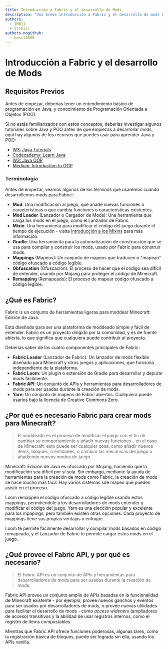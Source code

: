 ```yaml
---
title: Introducción a Fabric y el desarrollo de Mods
description: "Una breve introducción a Fabric y el desarrollo de mods en Minecraft: Edición de Java."
authors:
  - IMB11
  - itsmiir
authors-nogithub:
  - basil4088
---
```


# Introducción a Fabric y el desarrollo de Mods

## Requisitos Previos

Antes de empezar, deberías tener un entendimiento básico de programación en Java, y conocimiento de Programación Orientada a Objetos (POO).

Si no estás familiarizados con estos conceptos, deberías investigar algunos tutoriales sobre Java y POO antes de que empiezas a desarrollar mods, aquí hay algunos de los recursos que puedes usar para aprender Java y POO:

- [W3: Java Tutorials](https://www.w3schools.com/java/)
- [Codecademy: Learn Java](https://www.codecademy.com/learn/learn-java)
- [W3: Java OOP](https://www.w3schools.com/java/java_oop.asp)
- [Medium: Introduction to OOP](https://medium.com/@Adekola_Olawale/beginners-guide-to-object-oriented-programming-a94601ea2fbd)

### Terminología

Antes de empezar, veamos algunos de los términos que usaremos cuando desarrollemos mods para Fabric:

- **Mod**: Una modificación al juego, que añade nuevas funciones o características o que cambia funciones o características existentes.
- **Mod Loader** (Lanzador o Cargador de Mods): Una herramienta que carga los mods en el juego, como el Lanzador de Fabric.
- **Mixin**: Una herramienta para modificar el código del juego durante el tiempo de ejecución - visita [Introducción a los Mixins](https://fabricmc.net/wiki/tutorial:mixin_introduction) para más información.
- **Gradle**: Una herramienta para la automatización de construcción que se usa para compilar y construir los mods, usado por Fabric para construir mods.
- **Mappings** (Mapeos): Un conjunto de mapeos que traducen o "mapean" código ofuscado a código legible.
- **Obfuscation** (Ofuscación): El proceso de hacer que el código sea difícil de entender, usando por Mojang para proteger el código de Minecraft.
- **Remapping** (Remapeado): El proceso de mapear código ofuscado a código legible.

## ¿Qué es Fabric?

Fabric is un conjunto de herramientas ligeras para moddear Minecraft: Edición de Java.

Está diseñado para ser una plataforma de moddeado simple y fácil de entender. Fabric es un proyecto dirigido por la comunidad, y es de fuente abierta, lo que significa que cualquiera puede contribuir al proyecto.

Deberías saber de los cuatro componentes principales de Fabric:

- **Fabric Loader** (Lanzador de Fabric): Un lanzador de mods flexible diseñado para Minecraft y otros juegos y aplicaciones, que funciona independiente de la plataforma.
- **Fabric Loom**: Un plugin o extensión de Gradle para desarrollar y depurar mods fácilmente.
- **Fabric API**: Un conjunto de APIs y herramientas para desarrolladores de mods para ser usadas durante la creación de mods.
- **Yarn**: Un conjunto de mapeos de Fabric abiertos. Cualquiera puede usarlos bajo la licencia de Creative Commons Zero.

## ¿Por qué es necesario Fabric para crear mods para Minecraft?

> El moddeado es el proceso de modificar el juego con el fin de cambiar su comportamiento y añadir nuevas funciones - en el caso de Minecraft, esto puede ser cualquier cosa, como añadir nuevos items, bloques, o entidades, o cambiar las mecánicas del juego o añadiendo nuevos modos de juego.

Minecraft: Edición de Java es ofuscado por Mojang, haciendo que la modificación sea dificil por sí sola. Sin embargo, mediante la ayuda de herramientas para la creación de mods como Fabric, la creación de mods se hace mucho más facil. Hay varios sistemas sde mapeo que pueden asistir en el proceso.

Loom remappea el código ofuscado a código legible usando estos mappings, permitiéndole a los desarrolladores de mods entender y modificar el código del juego. Yarn es una elección popular y excelente para los mpapings, pero también existen otras opciones. Cada proyecto de mappings tiene sus propias ventajas o enfoque.

Loom te permite fácilmente desarrollar y compilar mods basados en código remapeado, y el Lanzador de Fabric te permite cargar estos mods en el juego.

## ¿Qué provee el Fabric API, y por qué es necesario?

> El Fabric API es un conjunto de APIs y herramientas para desarrolladores de mods para ser usadas durante la creación de mods.

Fabric API provee un conjunto amplio de APIs basadas en la funcionalidad de Minecraft existente - por ejemplo, provee nuevos ganchos y eventos para ser usados por desarrolladores de mods, o provee nuevas utilidades para facilitar el desarrollo de mods - como _access wideners_ (ampliadores de acceso) transitivos y la abilidad de usar registros internos, como el registro de items compostables.

Mientras que Fabric API ofrece funciones poderosas, algunas tares, como la registración básica de bloques, puede ser lograda sin ella, usando los APIs vanilla.
